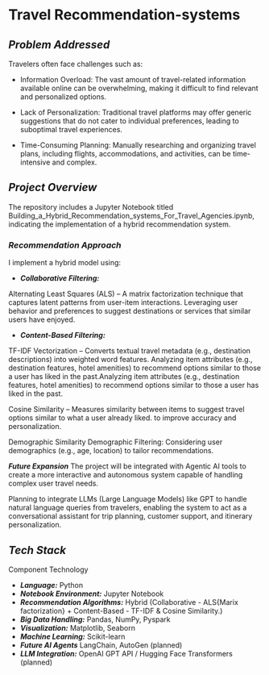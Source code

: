 # Travel Recommendation-systems
## ***Problem Addressed***
Travelers often face challenges such as:

* Information Overload: The vast amount of travel-related information available online can be overwhelming, making it difficult to find relevant and personalized options.

* Lack of Personalization: Traditional travel platforms may offer generic suggestions that do not cater to individual preferences, leading to suboptimal travel experiences.

* Time-Consuming Planning: Manually researching and organizing travel plans, including flights, accommodations, and activities, can be time-intensive and complex.

## ***Project Overview***
The repository includes a Jupyter Notebook titled Building_a_Hybrid_Recommendation_systems_For_Travel_Agencies.ipynb, indicating the implementation of a hybrid recommendation system. 
### ***Recommendation Approach***
I implement a hybrid model using:

* ***Collaborative Filtering:***

Alternating Least Squares (ALS) – A matrix factorization technique that captures latent patterns from user-item interactions.
Leveraging user behavior and preferences to suggest destinations or services that similar users have enjoyed.

* ***Content-Based Filtering:***

TF-IDF Vectorization – Converts textual travel metadata (e.g., destination descriptions) into weighted word features.
Analyzing item attributes (e.g., destination features, hotel amenities) to recommend options similar to those a user has liked in the past.Analyzing item attributes (e.g., destination features, hotel amenities) to recommend options similar to those a user has liked in the past.

Cosine Similarity – Measures similarity between items to suggest travel options similar to what a user already liked. to improve accuracy and personalization.

Demographic Similarity
Demographic Filtering: Considering user demographics (e.g., age, location) to tailor recommendations.

***Future Expansion***
The project will be integrated with Agentic AI tools to create a more interactive and autonomous system capable of handling complex user travel needs.

Planning to integrate LLMs (Large Language Models) like GPT to handle natural language queries from travelers, enabling the system to act as a conversational assistant for trip planning, customer support, and itinerary personalization.

## ***Tech Stack***
Component	Technology
* ***Language:***	Python
* ***Notebook Environment:***	Jupyter Notebook
* ***Recommendation Algorithms:***	Hybrid (Collaborative - ALS{Marix factorization} + Content-Based - TF-IDF & Cosine Similarity.)
* ***Big Data Handling:***	Pandas, NumPy, Pyspark
* ***Visualization:***	Matplotlib, Seaborn
* ***Machine Learning:***	Scikit-learn
* ***Future AI Agents***	LangChain, AutoGen (planned)
* ***LLM Integration:***	OpenAI GPT API / Hugging Face Transformers (planned)

